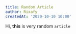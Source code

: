 ```yaml
title: Random Article
author: Rixafy
createdAt: '2020-10-10 10:00'
```

Hi, **this** is very random `article`
